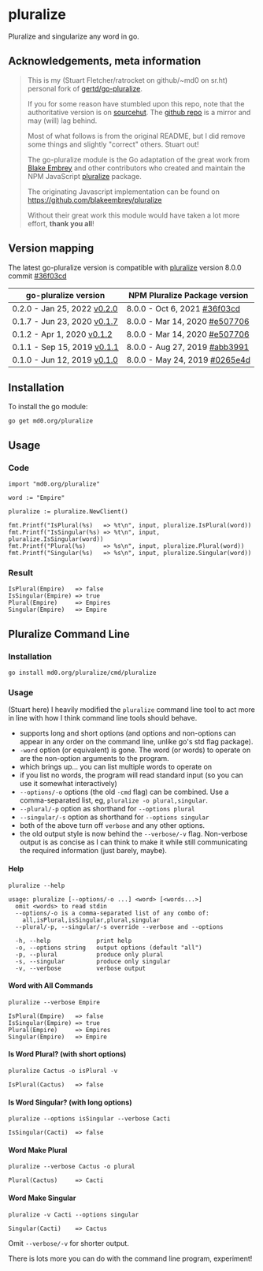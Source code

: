 # pluralize

Pluralize and singularize any word in go.

## Acknowledgements, meta information

> This is my (Stuart Fletcher/ratrocket on github/~md0 on sr.ht)
> personal fork of
> [gertd/go-pluralize](https://github.com/gertd/go-pluralize).
>
> If you for some reason have stumbled upon this repo, note that the
> authoritative version is on
> [sourcehut](https://git.sr.ht/~md0/pluralize).
> The [github repo](https://github.com/ratrocket/go-pluralize) is a
> mirror and may (will) lag behind.
>
> Most of what follows is from the original README, but I did remove
> some things and slightly "correct" others.  Stuart out!
>
> The go-pluralize module is the Go adaptation of the great work
> from [Blake Embrey](https://www.npmjs.com/~blakeembrey) and other
> contributors who created and maintain the NPM JavaScript
> [pluralize](https://www.npmjs.com/package/pluralize) package.
>
> The originating Javascript implementation can be found on
> https://github.com/blakeembrey/pluralize
>
> Without their great work this module would have taken a lot more
> effort, **thank you all**!

## Version mapping

The latest go-pluralize version is compatible with
[pluralize](https://www.npmjs.com/package/pluralize) version 8.0.0
commit
[#36f03cd](https://github.com/blakeembrey/pluralize/commit/36f03cd2d573fa6d23e12e1529fa4627e2af74b4)

| go-pluralize version  | NPM Pluralize Package version |
| ------------- | ------------- |
| 0.2.0 - Jan 25, 2022 [v0.2.0](https://github.com/gertd/go-pluralize/releases/tag/v0.2.0) | 8.0.0 - Oct 6, 2021 [#36f03cd](https://github.com/blakeembrey/pluralize/commit/36f03cd2d573fa6d23e12e1529fa4627e2af74b4)
| 0.1.7 - Jun 23, 2020 [v0.1.7](https://github.com/gertd/go-pluralize/releases/tag/v0.1.7) | 8.0.0 - Mar 14, 2020 [#e507706](https://github.com/blakeembrey/pluralize/commit/e507706be779612c06ebfd6043163e063e791d79)
| 0.1.2 - Apr 1, 2020 [v0.1.2](https://github.com/gertd/go-pluralize/releases/tag/v0.1.2) | 8.0.0 - Mar 14, 2020 [#e507706](https://github.com/blakeembrey/pluralize/commit/e507706be779612c06ebfd6043163e063e791d79)
| 0.1.1 - Sep 15, 2019 [v0.1.1](https://github.com/gertd/go-pluralize/releases/tag/v0.1.1) | 8.0.0 - Aug 27, 2019 [#abb3991](https://github.com/blakeembrey/pluralize/commit/abb399111aedd1d62dd418d7e0217d85f5bf22c9)
| 0.1.0 - Jun 12, 2019 [v0.1.0](https://github.com/gertd/go-pluralize/releases/tag/v0.1.0) | 8.0.0 - May 24, 2019 [#0265e4d](https://github.com/blakeembrey/pluralize/commit/0265e4d131ecad8e11c420fa4be98b75dc92c33d)

## Installation

To install the go module:

    go get md0.org/pluralize

## Usage

### Code

    import "md0.org/pluralize"

    word := "Empire"

    pluralize := pluralize.NewClient()

    fmt.Printf("IsPlural(%s)   => %t\n", input, pluralize.IsPlural(word))
    fmt.Printf("IsSingular(%s) => %t\n", input, pluralize.IsSingular(word))
    fmt.Printf("Plural(%s)     => %s\n", input, pluralize.Plural(word))
    fmt.Printf("Singular(%s)   => %s\n", input, pluralize.Singular(word))

### Result

	IsPlural(Empire)   => false
	IsSingular(Empire) => true
	Plural(Empire)     => Empires
	Singular(Empire)   => Empire

## Pluralize Command Line

### Installation

	go install md0.org/pluralize/cmd/pluralize

### Usage

(Stuart here) I heavily modified the `pluralize` command line tool to
act more in line with how I think command line tools should behave.

- supports long and short options (and options and non-options can
  appear in any order on the command line, unlike go's std flag
  package).
- `-word` option (or equivalent) is gone.  The word (or words) to
  operate on are the non-option arguments to the program.
- which brings up... you can list multiple words to operate on
- if you list no words, the program will read standard input (so you can
  use it somewhat interactively)
- `--options/-o` options (the old `-cmd` flag) can be combined.  Use a
  comma-separated list, eg, `pluralize -o plural,singular`.
- `--plural/-p` option as shorthand for `--options plural`
- `--singular/-s` option as shorthand for `--options singular`
- both of the above turn off `verbose` and any other options.
- the old output style is now behind the `--verbose/-v` flag.
  Non-verbose output is as concise as I can think to make it while still
  communicating the required information (just barely, maybe).

#### Help

	pluralize --help

    usage: pluralize [--options/-o ...] <word> [<words...>]
      omit <words> to read stdin
      --options/-o is a comma-separated list of any combo of:
        all,isPlural,isSingular,plural,singular
      --plural/-p, --singular/-s override --verbose and --options

      -h, --help             print help
      -o, --options string   output options (default "all")
      -p, --plural           produce only plural
      -s, --singular         produce only singular
      -v, --verbose          verbose output

#### Word with All Commands

    pluralize --verbose Empire

	IsPlural(Empire)   => false
	IsSingular(Empire) => true
	Plural(Empire)     => Empires
	Singular(Empire)   => Empire

#### Is Word Plural? (with short options)

    pluralize Cactus -o isPlural -v

	IsPlural(Cactus)   => false

#### Is Word Singular? (with long options)

    pluralize --options isSingular --verbose Cacti

    IsSingular(Cacti)  => false

#### Word Make Plural

    pluralize --verbose Cactus -o plural

	Plural(Cactus)     => Cacti

#### Word Make Singular

    pluralize -v Cacti --options singular

	Singular(Cacti)    => Cactus

Omit `--verbose/-v` for shorter output.

There is lots more you can do with the command line program, experiment!
